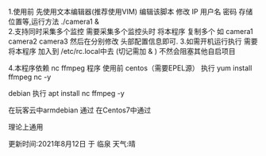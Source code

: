 1.使用前 先使用文本编辑器(推荐使用VIM) 编辑该脚本  修改 IP  用户名  密码  存储位置等,运行方法 ./camera1 &  
2.支持同时采集多个监控   需要采集多个监控头时 将本程序 复制多个 如 camera1 camera2 camera3 然后在分别修改 头部配置信息即可.
3.如需开机运行执行  需要将本程序 加入到 /etc/rc.local中去 (切记需加 & ) 不然会阻塞其他自启项目

4.本程序依赖 nc  ffmpeg 程序
  使用前
  centos（需要EPEL源）  执行 
  yum install ffmpeg nc -y

  debian 执行
  apt install nc ffmpeg -y 

在玩客云中armdebian 通过
在Centos7中通过

理论上通用 

更新时间:2021年8月12日 于 临泉 天气:晴
